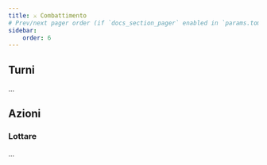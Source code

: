 ```yaml
---
title: ⚔️ Combattimento
# Prev/next pager order (if `docs_section_pager` enabled in `params.toml`)
sidebar:
    order: 6
---
```


## Turni

...

## Azioni

### Lottare

...